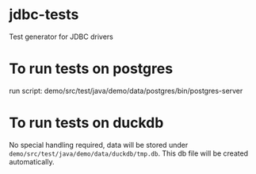 # jdbc-tests
Test generator for JDBC drivers

# To run tests on postgres
run script: demo/src/test/java/demo/data/postgres/bin/postgres-server 

# To run tests on duckdb
No special handling required, data will be stored under `demo/src/test/java/demo/data/duckdb/tmp.db`. This db file will be created automatically.
